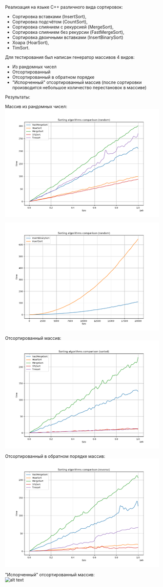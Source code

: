Реализация на языке C++ различного вида сортировок:
- Сортировка вставками (InsertSort),
- Сортировка подсчётом (CountSort),
- Сортировка слиянием с рекурсией (MergeSort),
- Сортировка слиянием без рекурсии (FastMergeSort),
- Сортировка двоичными вставками (InsertBinarySort)
- Хоара (HoarSort),
- TimSort.

Для тестирования был написан генератор массивов 4 видов:
- Из рандомных чисел
- Отсортированный
- Отсортированный в обратном порядке
- "Испорченный" отсортированный массив (после сортировки производится небольшое количество перестановок в массиве)

Результаты:

Массив из рандомных чисел: \
![alt text](graphics/python/graphics_random.png "Массив из рандомных чисел")

![alt text](graphics/python/graphics_insert_sort_random.png "Массив из рандомных чисел")

Отсортированный массив: \
![alt text](graphics/python/graphics_sorted.png "Отсортированный массив")

Отсортированный в обратном порядке массив: \
![alt text](graphics/python/graphics_reverse.png "Отсортированный в обратном порядке массив")

"Испорченный" отсортированный массив: \
![alt text](graphics/python/graphics_swap.png "\"Испорченный\" отсортированный массив")

